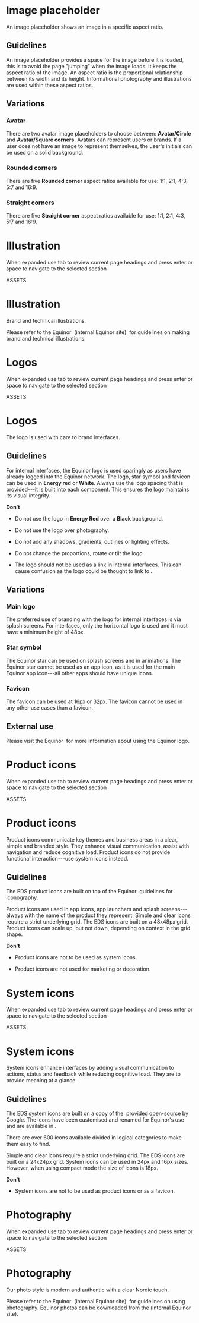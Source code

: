 # Image placeholder

An image placeholder shows an image in a specific aspect ratio.

## Guidelines

An image placeholder provides a space for the image before it is loaded, this is to avoid the page "jumping" when the image loads. It keeps the aspect ratio of the image. An aspect ratio is the proportional relationship between its width and its height. Informational photography and illustrations are used within these aspect ratios.

## Variations

### Avatar

There are two avatar image placeholders to choose between: **Avatar/Circle** and **Avatar/Square corners**. Avatars can represent users or brands. If a user does not have an image to represent themselves, the user's initials can be used on a solid background.

### Rounded corners

There are five **Rounded corner** aspect ratios available for use: 1:1, 2:1, 4:3, 5:7 and 16:9. 

### Straight corners

There are five **Straight corner** aspect ratios available for use: 1:1, 2:1, 4:3, 5:7 and 16:9.



# Illustration

When expanded use tab to review current page headings and press enter or space to navigate to the selected section

ASSETS

# Illustration

Brand and technical illustrations.

Please refer to the Equinor  (internal Equinor site)  for guidelines on making brand and technical illustrations.



# Logos

When expanded use tab to review current page headings and press enter or space to navigate to the selected section

ASSETS

# Logos

The logo is used with care to brand interfaces.

## Guidelines

For internal interfaces, the Equinor logo is used sparingly as users have already logged into the Equinor network. The logo, star symbol and favicon can be used in **Energy red** or **White**. Always use the logo spacing that is provided---it is built into each component. This ensures the logo maintains its visual integrity.

**Don't**

-   Do not use the logo in **Energy Red** over a **Black** background.
    
-   Do not use the logo over photography.
    
-   Do not add any shadows, gradients, outlines or lighting effects.
    
-   Do not change the proportions, rotate or tilt the logo.
    
-   The logo should not be used as a link in internal interfaces. This can cause confusion as the logo could be thought to link to .
    

## Variations

### Main logo

The preferred use of branding with the logo for internal interfaces is via splash screens. For interfaces, only the horizontal logo is used and it must have a minimum height of 48px.

### Star symbol

The Equinor star can be used on splash screens and in animations. The Equinor star cannot be used as an app icon, as it is used for the main Equinor app icon---all other apps should have unique icons.

### Favicon

The favicon can be used at 16px or 32px. The favicon cannot be used in any other use cases than a favicon.

## External use

Please visit the Equinor  for more information about using the Equinor logo.



# Product icons

When expanded use tab to review current page headings and press enter or space to navigate to the selected section

ASSETS

# Product icons

Product icons communicate key themes and business areas in a clear, simple and branded style. They enhance visual communication, assist with navigation and reduce cognitive load. Product icons do not provide functional interaction---use system icons instead.

## Guidelines

The EDS product icons are built on top of the Equinor  guidelines for iconography.

Product icons are used in app icons, app launchers and splash screens---always with the name of the product they represent. Simple and clear icons require a strict underlying grid. The EDS icons are built on a 48x48px grid. Product icons can scale up, but not down, depending on context in the grid shape.

**Don't**

-   Product icons are not to be used as system icons.
    
-   Product icons are not used for marketing or decoration.



# System icons

When expanded use tab to review current page headings and press enter or space to navigate to the selected section

ASSETS

# System icons

System icons enhance interfaces by adding visual communication to actions, status and feedback while reducing cognitive load. They are to provide meaning at a glance.

## Guidelines

The EDS system icons are built on a copy of the  provided open-source by Google. The icons have been customised and renamed for Equinor's use and are available in .

There are over 600 icons available divided in logical categories to make them easy to find.

Simple and clear icons require a strict underlying grid. The EDS icons are built on a 24x24px grid. System icons can be used in 24px and 16px sizes. However, when using compact mode the size of icons is 18px.

**Don't**

-   System icons are not to be used as product icons or as a favicon.



# Photography

When expanded use tab to review current page headings and press enter or space to navigate to the selected section

ASSETS

# Photography

Our photo style is modern and authentic with a clear Nordic touch.

Please refer to the Equinor  (internal Equinor site)  for guidelines on using photography. Equinor photos can be downloaded from the  (internal Equinor site).